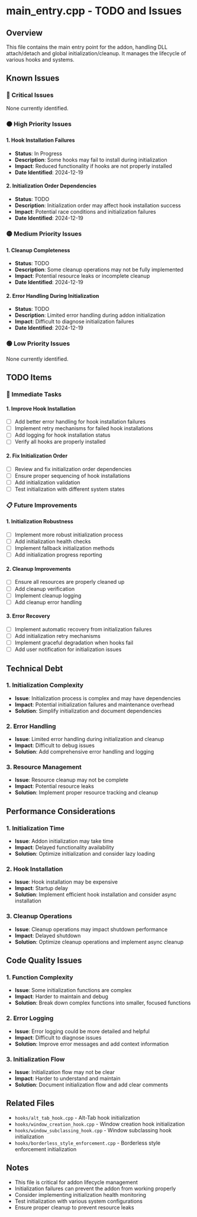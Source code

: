 # main_entry.cpp - TODO and Issues

## Overview
This file contains the main entry point for the addon, handling DLL attach/detach and global initialization/cleanup. It manages the lifecycle of various hooks and systems.

## Known Issues

### 🔴 Critical Issues
None currently identified.

### 🟠 High Priority Issues

#### 1. Hook Installation Failures
- **Status**: In Progress
- **Description**: Some hooks may fail to install during initialization
- **Impact**: Reduced functionality if hooks are not properly installed
- **Date Identified**: 2024-12-19

#### 2. Initialization Order Dependencies
- **Status**: TODO
- **Description**: Initialization order may affect hook installation success
- **Impact**: Potential race conditions and initialization failures
- **Date Identified**: 2024-12-19

### 🟡 Medium Priority Issues

#### 1. Cleanup Completeness
- **Status**: TODO
- **Description**: Some cleanup operations may not be fully implemented
- **Impact**: Potential resource leaks or incomplete cleanup
- **Date Identified**: 2024-12-19

#### 2. Error Handling During Initialization
- **Status**: TODO
- **Description**: Limited error handling during addon initialization
- **Impact**: Difficult to diagnose initialization failures
- **Date Identified**: 2024-12-19

### 🟢 Low Priority Issues
None currently identified.

## TODO Items

### 🔧 Immediate Tasks

#### 1. Improve Hook Installation
- [ ] Add better error handling for hook installation failures
- [ ] Implement retry mechanisms for failed hook installations
- [ ] Add logging for hook installation status
- [ ] Verify all hooks are properly installed

#### 2. Fix Initialization Order
- [ ] Review and fix initialization order dependencies
- [ ] Ensure proper sequencing of hook installations
- [ ] Add initialization validation
- [ ] Test initialization with different system states

### 📋 Future Improvements

#### 1. Initialization Robustness
- [ ] Implement more robust initialization process
- [ ] Add initialization health checks
- [ ] Implement fallback initialization methods
- [ ] Add initialization progress reporting

#### 2. Cleanup Improvements
- [ ] Ensure all resources are properly cleaned up
- [ ] Add cleanup verification
- [ ] Implement cleanup logging
- [ ] Add cleanup error handling

#### 3. Error Recovery
- [ ] Implement automatic recovery from initialization failures
- [ ] Add initialization retry mechanisms
- [ ] Implement graceful degradation when hooks fail
- [ ] Add user notification for initialization issues

## Technical Debt

### 1. Initialization Complexity
- **Issue**: Initialization process is complex and may have dependencies
- **Impact**: Potential initialization failures and maintenance overhead
- **Solution**: Simplify initialization and document dependencies

### 2. Error Handling
- **Issue**: Limited error handling during initialization and cleanup
- **Impact**: Difficult to debug issues
- **Solution**: Add comprehensive error handling and logging

### 3. Resource Management
- **Issue**: Resource cleanup may not be complete
- **Impact**: Potential resource leaks
- **Solution**: Implement proper resource tracking and cleanup

## Performance Considerations

### 1. Initialization Time
- **Issue**: Addon initialization may take time
- **Impact**: Delayed functionality availability
- **Solution**: Optimize initialization and consider lazy loading

### 2. Hook Installation
- **Issue**: Hook installation may be expensive
- **Impact**: Startup delay
- **Solution**: Implement efficient hook installation and consider async installation

### 3. Cleanup Operations
- **Issue**: Cleanup operations may impact shutdown performance
- **Impact**: Delayed shutdown
- **Solution**: Optimize cleanup operations and implement async cleanup

## Code Quality Issues

### 1. Function Complexity
- **Issue**: Some initialization functions are complex
- **Impact**: Harder to maintain and debug
- **Solution**: Break down complex functions into smaller, focused functions

### 2. Error Logging
- **Issue**: Error logging could be more detailed and helpful
- **Impact**: Difficult to diagnose issues
- **Solution**: Improve error messages and add context information

### 3. Initialization Flow
- **Issue**: Initialization flow may not be clear
- **Impact**: Harder to understand and maintain
- **Solution**: Document initialization flow and add clear comments

## Related Files
- `hooks/alt_tab_hook.cpp` - Alt-Tab hook initialization
- `hooks/window_creation_hook.cpp` - Window creation hook initialization
- `hooks/window_subclassing_hook.cpp` - Window subclassing hook initialization
- `hooks/borderless_style_enforcement.cpp` - Borderless style enforcement initialization

## Notes
- This file is critical for addon lifecycle management
- Initialization failures can prevent the addon from working properly
- Consider implementing initialization health monitoring
- Test initialization with various system configurations
- Ensure proper cleanup to prevent resource leaks
